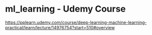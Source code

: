 ﻿# ml_learning - Udemy Course
https://pplearn.udemy.com/course/deep-learning-machine-learning-practical/learn/lecture/14976754?start=510#overview
